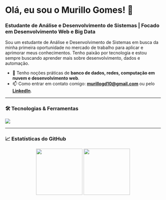 # Olá, eu sou o Murillo Gomes! 👋

### Estudante de Análise e Desenvolvimento de Sistemas | Focado em Desenvolvimento Web e Big Data

Sou um estudante de Análise e Desenvolvimento de Sistemas em busca da minha primeira oportunidade no mercado de trabalho para aplicar e aprimorar meus conhecimentos. Tenho paixão por tecnologia e estou sempre buscando aprender mais sobre desenvolvimento, dados e automação.

- 🌱 Tenho noções práticas de **banco de dados, redes, computação em nuvem e desenvolvimento web**.
- 📫 Como entrar em contato comigo: **murillogd10@gmail.com** ou pelo **[LinkedIn](https://www.linkedin.com/in/murillo-gomes-denadai-63731729a/)**.

---

### 🛠️ Tecnologias & Ferramentas

<p align="left">
  <a href="https://skillicons.dev">
    <img src="https://skillicons.dev/icons?i=html,css,javascript,react,nodejs,mysql,py,git,vscode" />
  </a>
</p>

---

### 📈 Estatísticas do GitHub

<p align="center">
  <img height="150em" src="https://github-readme-stats.vercel.app/api?username=godai10&show_icons=true&theme=dracula&include_all_commits=true&count_private=true"/>
  <img height="150em" src="https://github-readme-stats.vercel.app/api/top-langs/?username=godai10&layout=compact&langs_count=7&theme=dracula"/>
</p>
